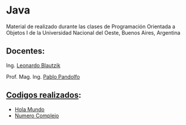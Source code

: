 # Java
Material de realizado durante las clases de Programación Orientada a Objetos I de la Universidad Nacional del Oeste, Buenos Aires, Argentina

## Docentes:
Ing. [Leonardo Blautzik](https://github.com/leoblautzik)

Prof. Mag. Ing. [Pablo Pandolfo](ppandolfo@uno.edu.ar)

## [Codigos realizados](https://github.com/Phosphorus-M/Java/tree/master/src/Clases):
- [Hola Mundo](https://github.com/Phosphorus-M/Java/blob/master/src/Clases/HolaMundo.java)
- [Numero Complejo](https://github.com/Phosphorus-M/Java/blob/master/src/Clases/Complejo.java)
